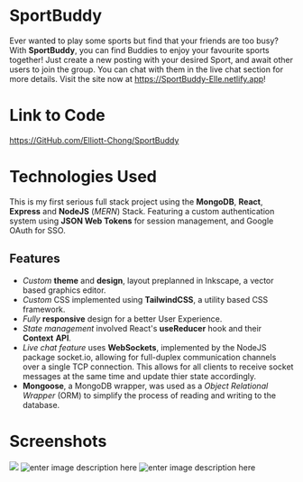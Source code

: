# SportBuddy
Ever wanted to play some sports but find that your friends are too busy? With **SportBuddy**, you can find Buddies to enjoy your favourite sports together! Just create a new posting with your desired Sport, and await other users to join the group. You can chat with them in the live chat section for more details. Visit the site now at https://SportBuddy-Elle.netlify.app!

# Link to Code
https://GitHub.com/Elliott-Chong/SportBuddy

# Technologies Used
This is my first serious full stack project using the **MongoDB**, **React**, **Express** and **NodeJS** (*MERN*) Stack. Featuring a custom authentication system using **JSON Web Tokens** for session management, and Google OAuth for SSO. 

## Features

 - *Custom* **theme** and **design**, layout preplanned in Inkscape, a vector based graphics editor.
 - *Custom* CSS implemented using **TailwindCSS**, a utility based CSS framework.
 - *Fully* **responsive** design for a better User Experience.
 - *State management* involved React's **useReducer** hook and their **Context** **API**.
 - *Live chat feature* uses **WebSockets**, implemented by the NodeJS package socket.io, allowing for full-duplex communication channels over a single TCP connection. This allows for all clients to receive socket messages at the same time and update thier state accordingly.
 - **Mongoose**, a MongoDB wrapper, was used as a *Object Relational Wrapper* (ORM) to simplify the process of reading and writing to the database.

# Screenshots
![](https://i.imgur.com/9cKWVQe.png)
![enter image description here](https://i.imgur.com/nZ8LN6Y.png)
![enter image description here](https://i.imgur.com/f3Upowa.png)
